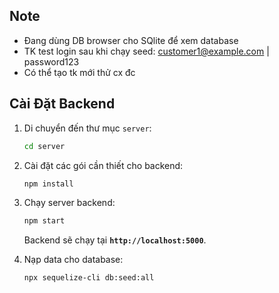## Note

- Đang dùng DB browser cho SQlite để xem database
- TK test login sau khi chạy seed: customer1@example.com | password123
- Có thể tạo tk mới thử cx đc

## Cài Đặt Backend

1. Di chuyển đến thư mục `server`:

   ```bash
   cd server
   ```

2. Cài đặt các gói cần thiết cho backend:

   ```bash
   npm install
   ```

3. Chạy server backend:

   ```bash
   npm start
   ```

   Backend sẽ chạy tại **`http://localhost:5000`**.

4. Nạp data cho database:

   ```bash
   npx sequelize-cli db:seed:all
   ```
